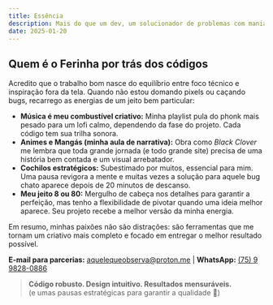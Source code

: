 ```yaml
---
title: Essência
description: Mais do que um dev, um solucionador de problemas com manias peculiares.
date: 2025-01-20
---
```


## Quem é o Ferinha por trás dos códigos

Acredito que o trabalho bom nasce do equilíbrio entre foco técnico e inspiração fora da tela. Quando não estou domando pixels ou caçando bugs, recarrego as energias de um jeito bem particular:

- **Música é meu combustível criativo:** Minha playlist pula do phonk mais pesado para um lofi calmo, dependendo da fase do projeto. Cada código tem sua trilha sonora.
- **Animes e Mangás (minha aula de narrativa):** Obra como _Black Clover_ me lembra que toda grande jornada (e todo grande site) precisa de uma história bem contada e um visual arrebatador.
- **Cochilos estratégicos:** Subestimado por muitos, essencial para mim. Uma pausa revigora a mente e muitas vezes a solução para aquele bug chato aparece depois de 20 minutos de descanso.
- **Meu jeito 8 ou 80:** Mergulho de cabeça nos detalhes para garantir a perfeição, mas tenho a flexibilidade de pivotar quando uma ideia melhor aparece. Seu projeto recebe a melhor versão da minha energia.

Em resumo, minhas paixões não são distrações: são ferramentas que me tornam um criativo mais completo e focado em entregar o melhor resultado possível.

**E-mail para parcerias:** [aquelequeobserva@proton.me](aquelequeobserva@proton.me) | **WhatsApp:** [(75) 9 9828-0886](Wa.me/+5575998280886)

> **Código robusto. Design intuitivo. Resultados mensuráveis.**<br>
> (e umas pausas estratégicas para garantir a qualidade 🍃)
